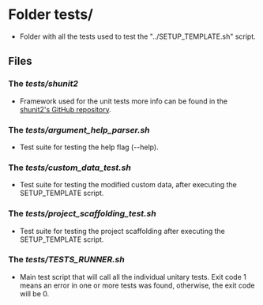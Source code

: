 # Folder **tests/**

* Folder with all the tests used to test the "../SETUP_TEMPLATE.sh" script.

## Files

### The *tests/shunit2*

* Framework used for the unit tests more info can be found in the [shunit2's GitHub repository](https://github.com/kward/shunit2).

### The *tests/argument_help_parser.sh*

* Test suite for testing the help flag (--help).

### The *tests/custom_data_test.sh*

* Test suite for testing the modified custom data, after executing the SETUP_TEMPLATE script.

### The *tests/project_scaffolding_test.sh*

* Test suite for testing the project scaffolding after executing the SETUP_TEMPLATE script.

### The *tests/TESTS_RUNNER.sh*

* Main test script that will call all the individual unitary tests. Exit code 1 means an error in one or more tests was found, otherwise, the exit code will be 0.
